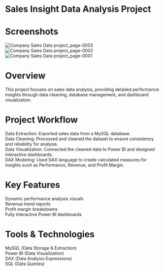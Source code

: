 # Sales Insight Data Analysis Project
# Screenshots
![Company Sales Data project_page-0003](https://github.com/user-attachments/assets/b4c2c9d2-17aa-455a-a0ef-62f8b6abe4f5)
![Company Sales Data project_page-0002](https://github.com/user-attachments/assets/c051c36b-4f03-4c5a-b1f3-9e02631c1e58)
![Company Sales Data project_page-0001](https://github.com/user-attachments/assets/5f9e94cb-19aa-4f9a-b8c0-09fab187adc6)

# Overview
This project focuses on sales data analysis, providing detailed performance insights through data cleaning, database management, and dashboard visualization.
# Project Workflow
Data Extraction: Exported sales data from a MySQL database.\
Data Cleaning: Processed and cleaned the dataset to ensure consistency and reliability for analysis.\
Data Visualization: Connected the cleaned data to Power BI and designed interactive dashboards.\
DAX Modeling: Used DAX language to create calculated measures for insights such as Performance, Revenue, and Profit Margin.
# Key Features
Dynamic performance analysis visuals\
Revenue trend reports\
Profit margin breakdowns\
Fully interactive Power BI dashboards
# Tools & Technologies
MySQL (Data Storage & Extraction)\
Power BI (Data Visualization)\
DAX (Data Analysis Expressions)\
SQL (Data Queries)
